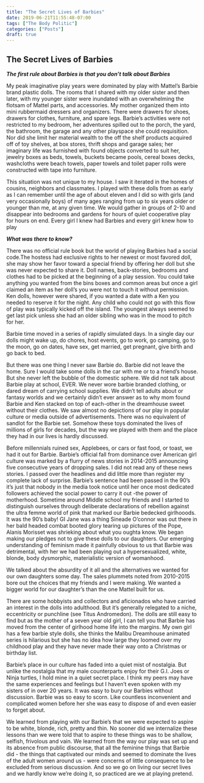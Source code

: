 ```yaml
---
title: "The Secret Lives of Barbies"
date: 2019-06-21T11:55:48-07:00
tags: ["The Body Politic"]
categories: ["Posts"]
draft: true
---
```


## The Secret Lives of Barbies


___The first rule about Barbies is that you don’t talk about Barbies___

My peak imaginative play years were dominated by play with Mattel’s Barbie brand plastic dolls. The rooms that I shared with my older sister and then later, with my younger sister were inundated with an overwhelming the flotsam of Mattel parts, and accessories. My mother organized them into mini rubbermaid dressers and organizers. There were drawers for shoes, drawers for clothes, furniture, and spare legs. Barbie’s activities were not restricted to my bedroom, her adventures spilled out to the porch, the yard, the bathroom, the garage and any other playspace she could requisition. Nor did she limit her material wealth to the off the shelf products acquired off of toy shelves, at box stores, thrift shops and garage sales; her imaginary life was furnished with found objects converted to suit her, jewelry boxes as beds, towels, buckets became pools, cereal boxes decks, washcloths were beach towels, paper towels and toilet paper rolls were constructed with tape into furniture. 

This situation was not unique to my house. I saw it iterated in the homes of cousins, neighbors and classmates. I played with these dolls from as early as I can remember until the age of about eleven and I did so with girls (and very occasionally boys) of many ages ranging from up to six years older or younger than me, at any given time. We would gather in groups of 2-10 and disappear into bedrooms and gardens for hours of quiet cooperative play for hours on end. Every girl I knew had Barbies and every girl knew how to play

___What was there to know?___

There was no official rule book but the world of playing Barbies had a social code.The hostess had exclusive rights to her newest or most favored doll, she may show her favor toward a special friend by offering her doll but she was never expected to share it. Doll names, back-stories, bedrooms and clothes had to be picked at the beginning of a play session. You could take anything you wanted from the bins boxes and common areas but once a girl claimed an item as her doll’s you were not to touch it without permission. Ken dolls, however were shared, if you wanted a date with a Ken you needed to reserve it for the night. Any child who could not go with this flow of play was typically kicked off the island. The youngest always seemed to get last pick unless she had an older sibling who was in the mood to pitch for her. 

Barbie time moved in a series of rapidly simulated days. In a single day our dolls might wake up, do chores, host events, go to work, go camping, go to the moon, go on dates, have sex, get married, get pregnant, give birth and go back to bed. 

But there was one thing I never saw Barbie do. Barbie did not leave the home. Sure I would take some dolls in the car with me or to a friend’s house. But she never left the bubble of the domestic sphere. We did not talk about Barbie play at school, EVER.  We never wore barbie branded clothing, or dared dream of carrying school supplies. We didn’t tell adults about or fantasy worlds and we certainly didn’t ever answer as to why mom found Barbie and Ken stacked on top of each-other in the dreamhouse sweet without their clothes. We saw almost no depictions of our play in popular culture or media outside of advertisements. There was no equivalent of sandlot for the Barbie set. Somehow these toys dominated the lives of millions of girls for decades, but the way we played with them and the place they had in our lives is hardly discussed. 

Before millennials ruined sex, Applebees, or cars or fast food, or toast, we had it out for Barbie. Barbie’s official fall from dominance over American girl culture was marked by a flurry of news stories in 2014-2015 announcing five consecutive years of dropping sales. I did not read any of these news stories. I passed over the headlines and did little more than register my complete lack of surprise. Barbie’s sentence had been passed in the 90’s it’s just that nobody in the media took notice until her once most dedicated followers achieved the social power to carry it out -the power of motherhood. Sometime around Middle school my friends and I started to distinguish ourselves through deliberate declarations of rebellion against the ultra femme world of pink that marked our Barbie bedecked girlhooods. It was the 90’s baby! GI Jane was a thing Sineade O’connor was out there in her bald headed combat booted glory tearing up pictures of the Pope, Alanis Morisset was shrieking about what you oughta know. We began making our pledges not to give these dolls to our daughters. Our emerging understanding of feminism made it painfully obvious to us that Barbie was detrimental, with her we had been playing out a hypersexualized, white, blonde, body dysmorphic, materialistic version of womanhood.

We talked about the absurdity of it all and the alternatives we wanted for our own daughters some day. The sales plummets noted from 2010-2015 bore out the choices that my friends and I were making. We wanted a bigger world for our daughter’s than the one Mattel built for us. 

There are some hobbyists and collectors and aficionados who have carried an interest in the dolls into adulthood. But it’s generally relegated to a niche, eccentricity or punchline (see Titus Andromedon). The dolls are still easy to find but as the mother of a seven year old girl, I can tell you that Barbie has moved from the center of girlhood home life into the margins. My own girl has a few barbie style dolls, she thinks the Malibu Dreamhouse animated series is hilarious but she has no idea how large they loomed over my childhood play and they have never made their way onto a Christmas or birthday list. 

Barbie’s place in our culture has faded into a quiet mist of nostalgia. But unlike the nostalgia that my male counterparts enjoy for their G.I. Joes or Ninja turtles, I hold mine in a quiet secret place. I think my peers may have the same experiences and feelings but I haven’t even spoken with my sisters of in over 20 years.  It was easy to bury our Barbies without discussion. Barbie was so easy to scorn. Like countless inconvenient and complicated women before her she was easy to dispose of and even easier to forget about.  

We learned from playing with our Barbie’s that we were expected to aspire to be white, blonde, rich, pretty and thin. No sooner did we internalize these lessons than we were told that to aspire to these things was to be shallow, selfish, frivolous and vain. We learned from the way our play was set up and its absence from public discourse, that all the feminine things that Barbie did - the things that captivated our minds and seemed to dominate the lives of the adult women around us - were concerns of little consequence to be excluded from serious discussion. And so we go on living our secret lives and we hardly know we’re doing it, so practiced are we at playing pretend. 
